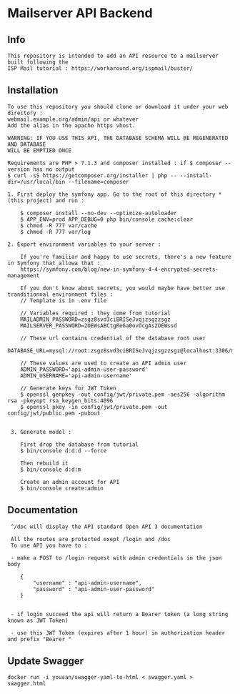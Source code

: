 # Mailserver API Backend

##  Info

    This repository is intended to add an API resource to a mailserver built following the
    ISP Mail tutorial : https://workaround.org/ispmail/buster/

## Installation
    
    To use this repository you should clone or download it under your web directory :
    webmail.example.org/admin/api or whatever
    Add the alias in the apache https vhost.

    WARNING: IF YOU USE THIS API, THE DATABASE SCHEMA WILL BE REGENERATED AND DATABASE
    WILL BE EMPTIED ONCE   
    
    Requirements are PHP > 7.1.3 and composer installed : if $ composer --version has no output
    $ curl -sS https://getcomposer.org/installer | php -- --install-dir=/usr/local/bin --filename=composer
    
    1. First deploy the symfony app. Go to the root of this directory * (this project) and run :
    
        $ composer install --no-dev --optimize-autoloader
        $ APP_ENV=prod APP_DEBUG=0 php bin/console cache:clear
        $ chmod -R 777 var/cache
        $ chmod -R 777 var/log
        
    2. Export environment variables to your server :
    
        If you're familiar and happy to use secrets, there's a new feature in Symfony that allowa that :
        https://symfony.com/blog/new-in-symfony-4-4-encrypted-secrets-management
        
        If you don't know about secrets, you would maybe have better use tranditionnal environment files :
        // Template is in .env file
    
        // Variables required : they come from tutorial
        MAILADMIN_PASSWORD=zsgz8svd3ciBRISeJvqjzsgzzsgz
        MAILSERVER_PASSWORD=2OEWsABCtgRe6a0ovOcgAs2OEWssd
        
        // These url contains credential of the database root user
        DATABASE_URL=mysql://root:zsgz8svd3ciBRISeJvqjzsgzzsgz@localhost:3306/mailserver
        
        // These values are used to create an API admin user
        ADMIN_PASSWORD='api-admin-user-password'
        ADMIN_USERNAME='api-admin-username'
                
        // Generate keys for JWT Token
        $ openssl genpkey -out config/jwt/private.pem -aes256 -algorithm rsa -pkeyopt rsa_keygen_bits:4096
        $ openssl pkey -in config/jwt/private.pem -out config/jwt/public.pem -pubout                
     
                
     3. Generate model :
     
        First drop the database from tutorial
        $ bin/console d:d:d --force
        
        Then rebuild it
        $ bin/console d:d:m
        
        Create an admin account for API 
        $ bin/console create:admin
        

## Documentation

     ^/doc will display the API standard Open API 3 documentation
     
     All the routes are protected exept /login and /doc
     To use API you have to :
     
     - make a POST to /login request with admin credentials in the json body
     
        {
        	"username" : "api-admin-username",
        	"password" : "api-admin-user-password"
        }

     
     - if login succeed the api will return a Bearer token (a long string known as JWT Token)
     
     - use this JWT Token (expires after 1 hour) in authorization header and prefix "Bearer "

## Update Swagger

    docker run -i yousan/swagger-yaml-to-html < swagger.yaml > swagger.html